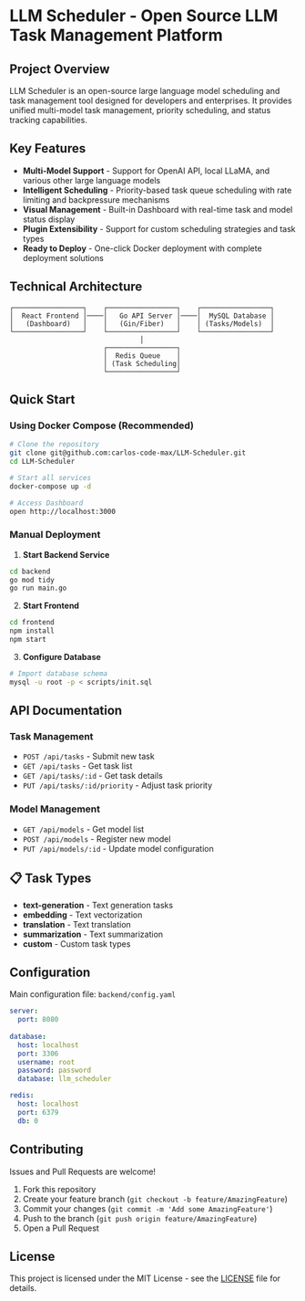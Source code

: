 # LLM Scheduler - Open Source LLM Task Management Platform

## Project Overview

LLM Scheduler is an open-source large language model scheduling and task management tool designed for developers and enterprises. It provides unified multi-model task management, priority scheduling, and status tracking capabilities.

## Key Features

- **Multi-Model Support** - Support for OpenAI API, local LLaMA, and various other large language models
- **Intelligent Scheduling** - Priority-based task queue scheduling with rate limiting and backpressure mechanisms
- **Visual Management** - Built-in Dashboard with real-time task and model status display
- **Plugin Extensibility** - Support for custom scheduling strategies and task types
- **Ready to Deploy** - One-click Docker deployment with complete deployment solutions

## Technical Architecture

```
┌─────────────────┐    ┌─────────────────┐    ┌─────────────────┐
│  React Frontend │────│   Go API Server │────│  MySQL Database │
│   (Dashboard)   │    │   (Gin/Fiber)   │    │ (Tasks/Models)  │
└─────────────────┘    └─────────────────┘    └─────────────────┘
                                │
                       ┌─────────────────┐
                       │  Redis Queue    │
                       │ (Task Scheduling│
                       └─────────────────┘
```

## Quick Start

### Using Docker Compose (Recommended)

```bash
# Clone the repository
git clone git@github.com:carlos-code-max/LLM-Scheduler.git
cd LLM-Scheduler

# Start all services
docker-compose up -d

# Access Dashboard
open http://localhost:3000
```

### Manual Deployment

1. **Start Backend Service**
```bash
cd backend
go mod tidy
go run main.go
```

2. **Start Frontend**
```bash
cd frontend
npm install
npm start
```

3. **Configure Database**
```bash
# Import database schema
mysql -u root -p < scripts/init.sql
```

## API Documentation

### Task Management

- `POST /api/tasks` - Submit new task
- `GET /api/tasks` - Get task list
- `GET /api/tasks/:id` - Get task details
- `PUT /api/tasks/:id/priority` - Adjust task priority

### Model Management

- `GET /api/models` - Get model list
- `POST /api/models` - Register new model
- `PUT /api/models/:id` - Update model configuration

## 📋 Task Types

- **text-generation** - Text generation tasks
- **embedding** - Text vectorization
- **translation** - Text translation
- **summarization** - Text summarization
- **custom** - Custom task types

## Configuration

Main configuration file: `backend/config.yaml`

```yaml
server:
  port: 8080
  
database:
  host: localhost
  port: 3306
  username: root
  password: password
  database: llm_scheduler

redis:
  host: localhost
  port: 6379
  db: 0
```

## Contributing

Issues and Pull Requests are welcome!

1. Fork this repository
2. Create your feature branch (`git checkout -b feature/AmazingFeature`)
3. Commit your changes (`git commit -m 'Add some AmazingFeature'`)
4. Push to the branch (`git push origin feature/AmazingFeature`)
5. Open a Pull Request

## License

This project is licensed under the MIT License - see the [LICENSE](LICENSE) file for details.
